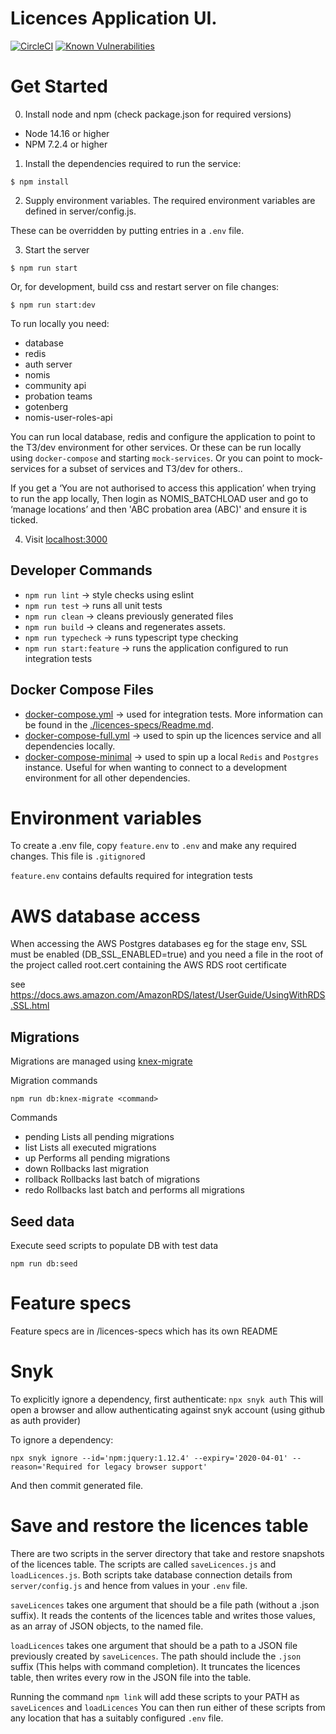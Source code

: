 # Licences Application UI.

[![CircleCI](https://circleci.com/gh/ministryofjustice/licences/tree/main.svg?style=svg)](https://circleci.com/gh/ministryofjustice/licences)
[![Known Vulnerabilities](https://snyk.io/test/github/ministryofjustice/licences/badge.svg)](https://snyk.io/test/github/ministryofjustice/licences)

# Get Started

0. Install node and npm (check package.json for required versions)

- Node 14.16 or higher
- NPM 7.2.4 or higher

1. Install the dependencies required to run the service:

```
$ npm install
```

2. Supply environment variables. The required environment variables are defined in server/config.js.

These can be overridden by putting entries in a `.env` file.

3. Start the server

```
$ npm run start
```

Or, for development, build css and restart server on file changes:

```
$ npm run start:dev
```

To run locally you need:
- database
- redis
- auth server
- nomis
- community api
- probation teams
- gotenberg
- nomis-user-roles-api

You can run local database, redis and configure the application to point to the T3/dev environment for other services.
Or these can be run locally using `docker-compose` and starting `mock-services`.
Or you can point to mock-services for a subset of services and T3/dev for others..

If you get a ‘You are not authorised to access this application’ when trying to run the app locally, 
Then login as NOMIS_BATCHLOAD user and go to ‘manage locations’ and then 'ABC probation area (ABC)' and ensure it is ticked.

4. Visit [localhost:3000](http://localhost:3000/)

## Developer Commands

- `npm run lint` -> style checks using eslint
- `npm run test` -> runs all unit tests
- `npm run clean` -> cleans previously generated files
- `npm run build` -> cleans and regenerates assets.
- `npm run typecheck` -> runs typescript type checking
- `npm run start:feature` -> runs the application configured to run integration tests

## Docker Compose Files
- [docker-compose.yml](./docker-compose.yml) -> used for integration tests. More information can be found in the [./licences-specs/Readme.md](./licences-specs/Readme.md).
- [docker-compose-full.yml](./docker-compose-full.yml) -> used to spin up the licences service and all dependencies locally.
- [docker-compose-minimal](./docker-compose-minimal.yml) -> used to spin up a local `Redis` and `Postgres` instance. Useful for when wanting to connect to a development environment for all other dependencies.

# Environment variables

To create a .env file, copy `feature.env` to `.env` and make any required changes.
This file is `.gitignore`d

`feature.env` contains defaults required for integration tests 

# AWS database access

When accessing the AWS Postgres databases eg for the stage env, SSL must be enabled (DB_SSL_ENABLED=true) and you
need a file in the root of the project called root.cert containing the AWS RDS root certificate

see https://docs.aws.amazon.com/AmazonRDS/latest/UserGuide/UsingWithRDS.SSL.html

## Migrations

Migrations are managed using [knex-migrate](https://github.com/sheerun/knex-migrate)

Migration commands

```
npm run db:knex-migrate <command>
```

Commands

- pending Lists all pending migrations
- list Lists all executed migrations
- up Performs all pending migrations
- down Rollbacks last migration
- rollback Rollbacks last batch of migrations
- redo Rollbacks last batch and performs all migrations

## Seed data

Execute seed scripts to populate DB with test data

```
npm run db:seed
```

# Feature specs

Feature specs are in /licences-specs which has its own README

# Snyk

To explicitly ignore a dependency, first authenticate: `npx snyk auth`
This will open a browser and allow authenticating against snyk account (using github as auth provider)

To ignore a dependency:

```
npx snyk ignore --id='npm:jquery:1.12.4' --expiry='2020-04-01' --reason='Required for legacy browser support'
```

And then commit generated file.

# Save and restore the licences table
There are two scripts in the server directory that take and restore snapshots of the licences table.
The scripts are called `saveLicences.js` and `loadLicences.js`.  Both scripts take database connection details from `server/config.js`
and hence from values in your `.env` file.

`saveLicences` takes one argument that should be a file path (without a .json suffix). It
reads the contents of the licences table and writes those values, as an array of JSON objects, to the named file.

`loadLicences` takes one argument that should be a path to a JSON file previously created by `saveLicences`. The path
should include the `.json` suffix (This helps with command completion). It truncates the licences table,
then writes every row in the JSON file into the table.

Running the command `npm link` will add these scripts to your PATH as `saveLicences` and `loadLicences`
You can then run either of these scripts from any location that has a suitably configured `.env` file.
